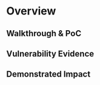 
# Overview
<!--
**Please replace text in each section below**

<Vulnerability Type> Report

Resources:
- <Specific Resources that cover the vulnerability> (Non-H1, BC University OK, OWASP Preferred)>

-->

## Walkthrough & PoC
<!--
Provide a step-by-step walkthrough on how to access the vulnerable injection point, and how to exploit the vulnerability.
Adding a dot-pointed walkthrough with relevant screenshots will speed triage time and result in faster rewards!

Example:

<Example plausible list of steps>
-->

## Vulnerability Evidence
<!--
Your submission MUST include evidence of the vulnerability and not be theoretical in nature.

<Include a brief writeup on what to provide, what to include for this vulnerability class>

-->

## Demonstrated Impact
<!--

<Brief blurb to encourage the researcher to demonstrate impact, and to include that information in the report>

-->

